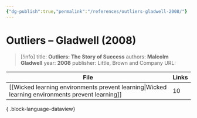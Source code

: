 ```yaml
---
{"dg-publish":true,"permalink":"/references/outliers-gladwell-2008/"}
---
```



# Outliers – Gladwell (2008)

> [!info]
> title: **Outliers: The Story of Success**
> authors: **Malcolm Gladwell**
> year: **2008**
> publisher: Little, Brown and Company
> URL: 


| File                                                                                                | Links |
| --------------------------------------------------------------------------------------------------- | ----- |
| [[Wicked learning environments prevent learning\|Wicked learning environments prevent learning]] | 10    |

{ .block-language-dataview}
